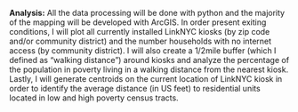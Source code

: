 **Analysis:**
All the data processing will be done with python and the majority of the mapping will be developed with ArcGIS. In order present exiting conditions, I will plot all currently installed LinkNYC kiosks (by zip code and/or community district) and the number households with no internet access (by community district). I will also create a 1/2mile buffer (which I defined as “walking distance”) around kiosks and analyze the percentage of the population in poverty living in a walking distance from the nearest kiosk. Lastly, I will generate centroids on the current location of LinkNYC kiosk in order to identify the average distance (in US feet) to residential units located in low and high poverty census tracts. 

